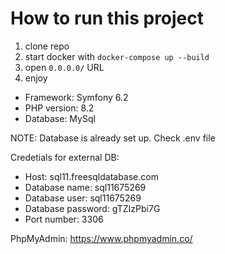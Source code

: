 # How to run this project

1. clone repo
2. start docker with `docker-compose up --build`
3. open `0.0.0.0/` URL
4. enjoy

- Framework: Symfony 6.2
- PHP version: 8.2
- Database: MySql

NOTE:
Database is already set up. Check .env file

Credetials for external DB:
- Host: sql11.freesqldatabase.com
- Database name: sql11675269
- Database user: sql11675269
- Database password: gTZIzPbi7G
- Port number: 3306

PhpMyAdmin:
https://www.phpmyadmin.co/
